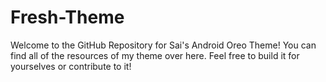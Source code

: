 # Fresh-Theme

Welcome to the GitHub Repository for Sai's Android Oreo Theme! You can find all of the resources of my theme over here. Feel free to build it for yourselves or contribute to it!
